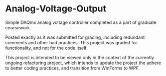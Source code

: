 # Analog-Voltage-Output
Simple DAQmx analog voltage controller completed as a part of graduate coursework.

Posted exactly as it was submitted for grading, including redundant comments and other bad practices.
This project was graded for functionality, and not for the code itself.

This project is intended to be viewed only in the context of the currently ongoing refactoring project,
which intends to update the project the adhere to better coding practices, and transition from WinForms
to WPF.

